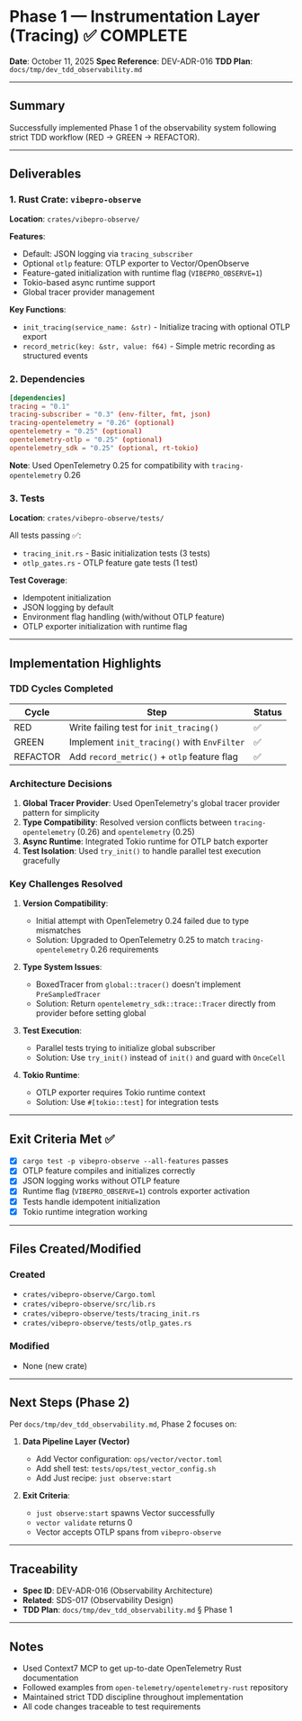 # Phase 1 — Instrumentation Layer (Tracing) ✅ COMPLETE

**Date**: October 11, 2025
**Spec Reference**: DEV-ADR-016
**TDD Plan**: `docs/tmp/dev_tdd_observability.md`

---

## Summary

Successfully implemented Phase 1 of the observability system following strict TDD workflow (RED → GREEN → REFACTOR).

---

## Deliverables

### 1. Rust Crate: `vibepro-observe`

**Location**: `crates/vibepro-observe/`

**Features**:
- Default: JSON logging via `tracing_subscriber`
- Optional `otlp` feature: OTLP exporter to Vector/OpenObserve
- Feature-gated initialization with runtime flag (`VIBEPRO_OBSERVE=1`)
- Tokio-based async runtime support
- Global tracer provider management

**Key Functions**:
- `init_tracing(service_name: &str)` - Initialize tracing with optional OTLP export
- `record_metric(key: &str, value: f64)` - Simple metric recording as structured events

### 2. Dependencies

```toml
[dependencies]
tracing = "0.1"
tracing-subscriber = "0.3" (env-filter, fmt, json)
tracing-opentelemetry = "0.26" (optional)
opentelemetry = "0.25" (optional)
opentelemetry-otlp = "0.25" (optional)
opentelemetry_sdk = "0.25" (optional, rt-tokio)
```

**Note**: Used OpenTelemetry 0.25 for compatibility with `tracing-opentelemetry` 0.26

### 3. Tests

**Location**: `crates/vibepro-observe/tests/`

All tests passing ✅:
- `tracing_init.rs` - Basic initialization tests (3 tests)
- `otlp_gates.rs` - OTLP feature gate tests (1 test)

**Test Coverage**:
- Idempotent initialization
- JSON logging by default
- Environment flag handling (with/without OTLP feature)
- OTLP exporter initialization with runtime flag

---

## Implementation Highlights

### TDD Cycles Completed

| Cycle | Step | Status |
|-------|------|--------|
| RED | Write failing test for `init_tracing()` | ✅ |
| GREEN | Implement `init_tracing()` with `EnvFilter` | ✅ |
| REFACTOR | Add `record_metric()` + `otlp` feature flag | ✅ |

### Architecture Decisions

1. **Global Tracer Provider**: Used OpenTelemetry's global tracer provider pattern for simplicity
2. **Type Compatibility**: Resolved version conflicts between `tracing-opentelemetry` (0.26) and `opentelemetry` (0.25)
3. **Async Runtime**: Integrated Tokio runtime for OTLP batch exporter
4. **Test Isolation**: Used `try_init()` to handle parallel test execution gracefully

### Key Challenges Resolved

1. **Version Compatibility**:
   - Initial attempt with OpenTelemetry 0.24 failed due to type mismatches
   - Solution: Upgraded to OpenTelemetry 0.25 to match `tracing-opentelemetry` 0.26 requirements

2. **Type System Issues**:
   - BoxedTracer from `global::tracer()` doesn't implement `PreSampledTracer`
   - Solution: Return `opentelemetry_sdk::trace::Tracer` directly from provider before setting global

3. **Test Execution**:
   - Parallel tests trying to initialize global subscriber
   - Solution: Use `try_init()` instead of `init()` and guard with `OnceCell`

4. **Tokio Runtime**:
   - OTLP exporter requires Tokio runtime context
   - Solution: Use `#[tokio::test]` for integration tests

---

## Exit Criteria Met ✅

- [x] `cargo test -p vibepro-observe --all-features` passes
- [x] OTLP feature compiles and initializes correctly
- [x] JSON logging works without OTLP feature
- [x] Runtime flag (`VIBEPRO_OBSERVE=1`) controls exporter activation
- [x] Tests handle idempotent initialization
- [x] Tokio runtime integration working

---

## Files Created/Modified

### Created
- `crates/vibepro-observe/Cargo.toml`
- `crates/vibepro-observe/src/lib.rs`
- `crates/vibepro-observe/tests/tracing_init.rs`
- `crates/vibepro-observe/tests/otlp_gates.rs`

### Modified
- None (new crate)

---

## Next Steps (Phase 2)

Per `docs/tmp/dev_tdd_observability.md`, Phase 2 focuses on:

1. **Data Pipeline Layer (Vector)**
   - Add Vector configuration: `ops/vector/vector.toml`
   - Add shell test: `tests/ops/test_vector_config.sh`
   - Add Just recipe: `just observe:start`

2. **Exit Criteria**:
   - `just observe:start` spawns Vector successfully
   - `vector validate` returns 0
   - Vector accepts OTLP spans from `vibepro-observe`

---

## Traceability

- **Spec ID**: DEV-ADR-016 (Observability Architecture)
- **Related**: SDS-017 (Observability Design)
- **TDD Plan**: `docs/tmp/dev_tdd_observability.md` § Phase 1

---

## Notes

- Used Context7 MCP to get up-to-date OpenTelemetry Rust documentation
- Followed examples from `open-telemetry/opentelemetry-rust` repository
- Maintained strict TDD discipline throughout implementation
- All code changes traceable to test requirements
